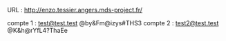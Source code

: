 URL : http://enzo.tessier.angers.mds-project.fr/

compte 1 : test@test.test  @by&Fm@izys#THS3
compte 2 : test2@test.test  @K&h@rYfL4?ThaEe

